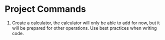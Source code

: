 # Project Commands

1. Create a calculator, the calculator will only be able to add for now, but it will be prepared for other operations. Use best practices when writing code.
